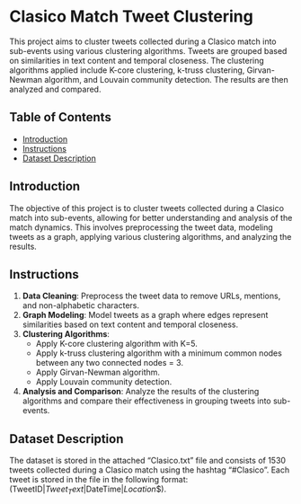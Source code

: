 # Clasico Match Tweet Clustering

This project aims to cluster tweets collected during a Clasico match into sub-events using various clustering algorithms. Tweets are grouped based on similarities in text content and temporal closeness. The clustering algorithms applied include K-core clustering, k-truss clustering, Girvan-Newman algorithm, and Louvain community detection. The results are then analyzed and compared.

## Table of Contents

- [Introduction](#introduction)
- [Instructions](#instructions)
- [Dataset Description](#dataset-description)

## Introduction

The objective of this project is to cluster tweets collected during a Clasico match into sub-events, allowing for better understanding and analysis of the match dynamics. This involves preprocessing the tweet data, modeling tweets as a graph, applying various clustering algorithms, and analyzing the results.

## Instructions

1. **Data Cleaning**: Preprocess the tweet data to remove URLs, mentions, and non-alphabetic characters.
2. **Graph Modeling**: Model tweets as a graph where edges represent similarities based on text content and temporal closeness.
3. **Clustering Algorithms**:
   - Apply K-core clustering algorithm with K=5.
   - Apply k-truss clustering algorithm with a minimum common nodes between any two connected nodes = 3.
   - Apply Girvan-Newman algorithm.
   - Apply Louvain community detection.
4. **Analysis and Comparison**: Analyze the results of the clustering algorithms and compare their effectiveness in grouping tweets into sub-events.

## Dataset Description

The dataset is stored in the attached “Clasico.txt” file and consists of 1530 tweets collected during a Clasico match using the hashtag “#Clasico”. Each tweet is stored in the file in the following format: (TweetID$|Tweet_Text$|DateTime$|Location$$).


